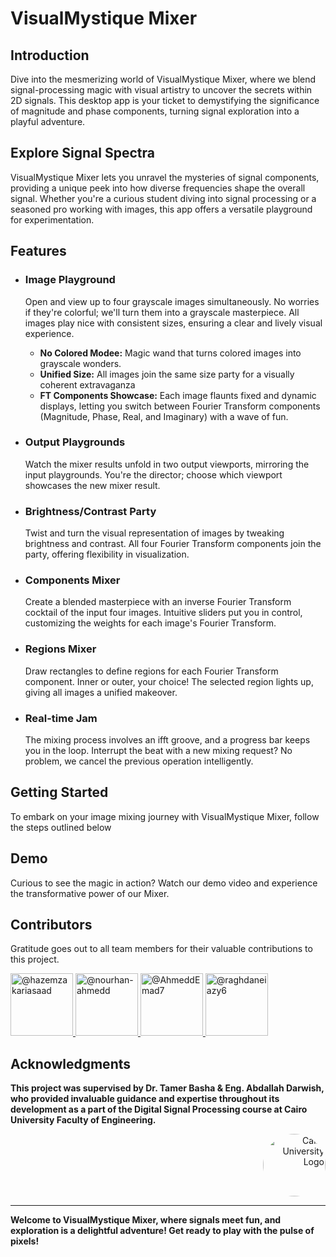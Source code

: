 # **VisualMystique Mixer**

## Introduction

Dive into the mesmerizing world of VisualMystique Mixer, where we blend signal-processing magic with visual artistry to uncover the secrets within 2D signals. This desktop app is your ticket to demystifying the significance of magnitude and phase components, turning signal exploration into a playful adventure.
## Explore Signal Spectra

VisualMystique Mixer lets you unravel the mysteries of signal components, providing a unique peek into how diverse frequencies shape the overall signal. Whether you're a curious student diving into signal processing or a seasoned pro working with images, this app offers a versatile playground for experimentation.


## Features


- ### Image Playground
  Open and view up to four grayscale images simultaneously. No worries if they're colorful; we'll turn them into a grayscale masterpiece. All images play nice with consistent sizes, ensuring a clear and lively visual experience.
   
    - **No Colored Modee:** Magic wand that turns colored images into grayscale wonders.
    - **Unified Size:** All images join the same size party for a visually coherent extravaganza
    - **FT Components Showcase:** Each image flaunts fixed and dynamic displays, letting you switch between Fourier Transform components (Magnitude, Phase, Real, and Imaginary) with a wave of fun.

  
- ### Output Playgrounds
  Watch the mixer results unfold in two output viewports, mirroring the input playgrounds. You're the director; choose which viewport showcases the new mixer result.
   
- ### Brightness/Contrast Party
  Twist and turn the visual representation of images by tweaking brightness and contrast. All four Fourier Transform components join the party, offering flexibility in visualization.

- ### Components Mixer
  Create a blended masterpiece with an inverse Fourier Transform cocktail of the input four images. Intuitive sliders put you in control, customizing the weights for each image's Fourier Transform.

- ### Regions Mixer
  Draw rectangles to define regions for each Fourier Transform component. Inner or outer, your choice! The selected region lights up, giving all images a unified makeover.
- ### Real-time Jam
  The mixing process involves an ifft groove, and a progress bar keeps you in the loop. Interrupt the beat with a new mixing request? No problem, we cancel the previous operation intelligently.



## Getting Started

To embark on your image mixing journey with VisualMystique Mixer, follow the steps outlined below

## Demo

Curious to see the magic in action? Watch our demo video and experience the transformative power of our Mixer.

## Contributors

Gratitude goes out to all team members for their valuable contributions to this project.

<div align="left">
  <a href="https://github.com/hazemzakariasaad">
    <img src="https://github.com/hazemzakariasaad.png" width="100px" alt="@hazemzakariasaad">
  </a>
  <a href="https://github.com/nourhan-ahmedd">
    <img src="https://github.com/nourhan-ahmedd.png" width="100px" alt="@nourhan-ahmedd">
  </a>
  <a href="https://github.com/AhmeddEmad7">
    <img src="https://github.com/AhmeddEmad7.png" width="100px" alt="@AhmeddEmad7">
  </a>
  <a href="https://github.com/raghdaneiazyy6">
    <img src="https://github.com/raghdaneiazyy6.png" width="100px" alt="@raghdaneiazy6">
  </a>
</div>

## Acknowledgments

**This project was supervised by Dr. Tamer Basha & Eng. Abdallah Darwish, who provided invaluable guidance and expertise throughout its development as a part of the Digital Signal Processing course at Cairo University Faculty of Engineering.**

<div style="text-align: right">
    <img src="https://imgur.com/Wk4nR0m.png" alt="Cairo University Logo" width="100" style="border-radius: 50%;"/>
</div>

---
**Welcome to VisualMystique Mixer, where signals meet fun, and exploration is a delightful adventure! Get ready to play with the pulse of pixels!**

